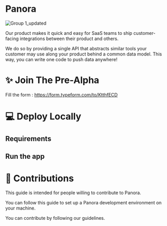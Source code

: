 # **Panora**
![Group 1_updated](https://github.com/panoratech/Panora/assets/39710677/c9a35848-7b48-43af-bd6c-6a5257e19bea)

Our product makes it quick and easy for SaaS teams to ship customer-facing integrations between their product and others. 

We do so by providing a single API that abstracts similar tools your customer may use along your product behind a common data model. This way, you can write one code to push data anywhere!


# ✨ Join The Pre-Alpha 

Fill the form : https://form.typeform.com/to/KtthfECD

# 💻  Deploy Locally
 ## Requirements

 ## Run the app

# 🚀 Contributions

This guide is intended for people willing to contribute to Panora.

You can follow this guide to set up a Panora development environment on your machine.

You can contribute by following our guidelines.

